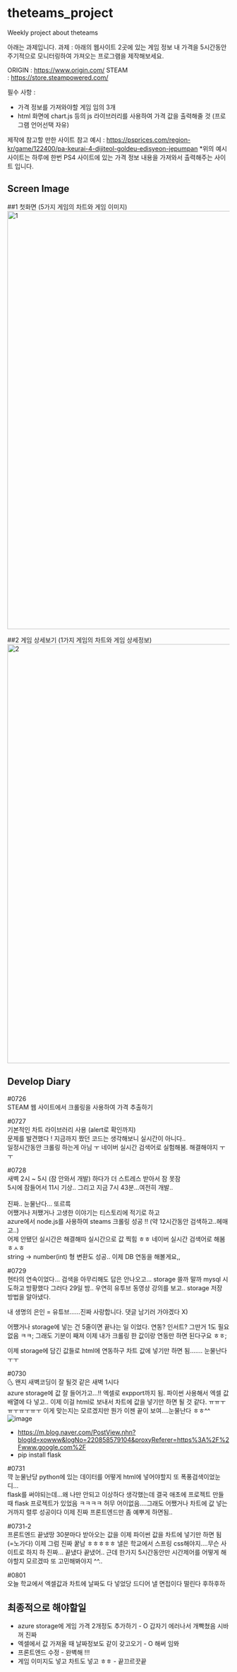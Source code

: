 # theteams_project
Weekly project about theteams

아래는 과제입니다.
과제 :
아래의 웹사이트 2곳에 있는 게임 정보 내 가격을 5시간동안 주기적으로 모니터링하여 가져오는 프로그램을 제작해보세요.

ORIGIN : https://www.origin.com/
STEAM : https://store.steampowered.com/

필수 사항 :
- 가격 정보를 가져와야할 게임 임의 3개
- html 화면에 chart.js 등의 js 라이브러리를 사용하여 가격 값을 출력해줄 것
(프로그램 언어선택 자유)

제작에 참고할 만한 사이트
참고 예시 : https://psprices.com/region-kr/game/122400/pa-keurai-4-dijiteol-goldeu-edisyeon-jepumpan
*위의 예시 사이트는 하루에 한번 PS4 사이트에 있는 가격 정보 내용을 가져와서 출력해주는 사이트 입니다.

Screen Image
------------------------------------------------------------------------------------------------------
##1 첫화면 (5가지 게임의 차트와 게임 이미지)
<img width="948" alt="1" src="https://user-images.githubusercontent.com/42020919/62413899-b8c37680-b64f-11e9-8e3d-21e4868b93d9.PNG">

##2 게임 상세보기 (1가지 게임의 차트와 게임 상세정보)
<img width="950" alt="2" src="https://user-images.githubusercontent.com/42020919/62413900-b95c0d00-b64f-11e9-92be-cfbd6a2cc449.PNG">


Develop Diary
------------------------------------------------------------------------------------------------------

#0726 <br>
STEAM 웹 사이트에서 크롤링을 사용하여 가격 추출하기 <br>

#0727 <br>
기본적인 차트 라이브러리 사용 (alert로 확인까지) <br>
문제를 발견했다 ! 지금까지 짰던 코드는 생각해보니 실시간이 아니다.. <br> 
일정시간동안 크롤링 하는게 아님 ㅜ 네이버 실시간 검색어로 실험해봄. 해결해야지 ㅜㅜ <br>

#0728<br>
새벽 2시 ~ 5시 (잠 안와서 개발) 하다가 더 스트레스 받아서 잠 못잠 <br>
5시에 잠들어서 11시 기상.. 그리고 지금 7시 43분...여전히 개발..<br>
<br>
진짜.. 눈물난다... 또르륵
<br>
어쨌거나 저쨌거나 고생한 이야기는 티스토리에 적기로 하고<br>
azure에서 node.js를 사용하여 steams 크롤링 성공 !! (약 12시간동안 검색하고..헤매고..)<br>
어제 안됐던 실시간은 해결해따 실시간으로 값 찍힘 ㅎㅎ 네이버 실시간 검색어로 해봄 ㅎㅅㅎ<br>
string -> number(int) 형 변환도 성공.. 이제 DB 연동을 해볼게요,,<br>

#0729 <br>
현타의 연속이었다... 검색을 아무리해도 답은 안나오고... storage 쓸까 말까 mysql 시도하고 방황했다
그러다 29일 밤.. 우연히 유투브 동영상 강의를 보고.. storage 저장 방법을 알아냈다.

내 생명의 은인 = 유튜브......진짜 사랑합니다. 댓글 남기러 가야겠다 X)

어쨌거나 storage에 넣는 건 5줄이면 끝나는 일 이었다. 연동? 인서트? 그딴거 1도 필요없음 ㅋㅋ;
그래도 기분이 째져 이제 내가 크롤링 한 값이랑 연동만 하면 된다구요 ㅎㅎ;

이제 storage에 담긴 값들로 html에 연동하구 차트 값에 넣기만 하면 됨....... 눈물난다 ㅜㅜ


#0730 <br>
🌜 왠지 새벽코딩이 잘 될것 같은 새벽 1시다 <br>
azure storage에 값 잘 들어가고...!! 엑셀로 expport까지 됨.
파이썬 사용해서 엑셀 값 배열에 다 넣고.. 이제 이걸 html로 보내서 차트에 값을 넣기만 하면 될 것 같다.
ㅠㅠㅜㅠㅜㅠㅜㅠㅜ 이게 맞는지는 모르겠지만 뭔가 이젠 끝이 보여....눈물난다 ㅎㅎ^^
![image](https://user-images.githubusercontent.com/42020919/62144822-66234b00-b32d-11e9-801f-54cb9defbcd0.png)

* https://m.blog.naver.com/PostView.nhn?blogId=xowww&logNo=220858579104&proxyReferer=https%3A%2F%2Fwww.google.com%2F
* pip install flask

#0731 <br>
꺅 눈물난당 python에 있는 데이터를 어떻게 html에 넣어야할지 또 폭풍검색이었눈디... <br>
flask를 써야되는데...왜 나만 안되고 이상하다 생각했는데 결국 애초에 프로젝트 만들때 flask 프로젝트가 있었음
ㅋㅋㅋㅋ 허무 어이없음....그래도 어쨌거나 차트에 값 넣는거까지 렬루 성공이다
이제 진짜 프론트엔드만 좀 예뿌게 하면됨..

#0731-2 <br>
프론트엔드 끝냈땅 30분마다 받아오는 값을 이제 파이썬 값을 차트에 넣기만 하면 됨 (=노가다)
이제 그럼 진짜 꿑남 ㅎㅎㅎㅎㅎ 낼은 학교에서 스프링 css해야지....무슨 사이트로 하지
하 진짜... 끝냈다 끝냈어.. 근데 한가지 5시간동안만 시간제어를 어떻게 해야할지 모르겠따
또 고민해봐야지 ^^.. 

#0801 <br>
오늘 학교에서 엑셀값과 차트에 날짜도 다 넣었당 드디어 낼 면접이다 떨린다 후하후하


## 최종적으로 해야할일
* azure storage에 게임 가격 2개정도 추가하기 - O 갑자기 에러나서 개빡쳤음 시바꺼 진짜
* 엑셀에서 값 가져올 때 날짜정보도 같이 갖고오기 - O 해써 임뫄
* 프론트엔드 수정 - 완벽해 !!!
* 게임 이미지도 넣고 차트도 넣고 ㅎㅎ - 끝끄르끗끝
